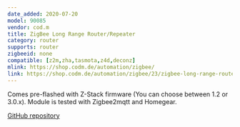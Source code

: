 ```yaml
---
date_added: 2020-07-20
model: 90085
vendor: cod.m
title: ZigBee Long Range Router/Repeater
category: router
supports: router
zigbeeid: none
compatible: [z2m,zha,tasmota,z4d,deconz]
mlink: https://shop.codm.de/automation/zigbee/
link: https://shop.codm.de/automation/zigbee/23/zigbee-long-range-router/repeater
---
```


Comes pre-flashed with Z-Stack firmware (You can choose between 1.2 or 3.0.x). Module is tested with Zigbee2mqtt and Homegear.

[GitHub repository](https://github.com/codm/zigbee-long-range-router)